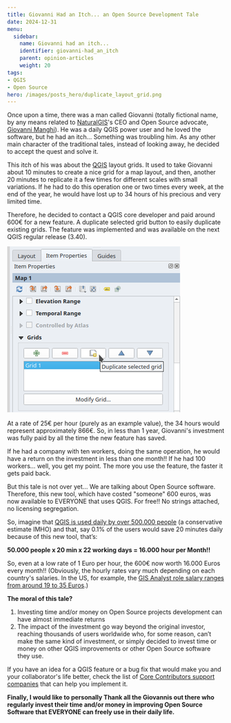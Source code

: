 ```yaml
---
title: Giovanni Had an Itch... an Open Source Development Tale
date: 2024-12-31
menu:
  sidebar:
    name: Giovanni had an itch...
    identifier: giovanni-had_an_itch
    parent: opinion-articles
    weight: 20
tags:
- QGIS
- Open Source
hero: /images/posts_hero/duplicate_layout_grid.png
---
```


Once upon a time, there was a man called Giovanni (totally fictional name, by any means related to [NaturalGIS](http://naturalgis.pt)'s CEO and Open Source advocate, [Giovanni Manghi](https://www.linkedin.com/in/giovannimanghi/)). He was a daily QGIS power user and he loved the software, but he had an itch… Something was troubling him. As any other main character of the traditional tales, instead of looking away, he decided to accept the quest and solve it.

This itch of his was about the [QGIS](www.qgis.org) layout grids. It used to take Giovanni about 10 minutes to create a nice grid for a map layout, and then, another 20 minutes to replicate it a few times for different scales with small variations. If he had to do this operation one or two times every week, at the end of the year, he would have lost up to 34 hours of his precious and very limited time.

Therefore, he decided to contact a QGIS core developer and paid around 600€ for a new feature. A duplicate selected grid button to easily duplicate existing grids. The feature was implemented and was available on the next QGIS regular release (3.40).

![alt text](/images/2024/12/duplicate_layout_grid.png)

At a rate of 25€ per hour (purely as an example value), the 34 hours would represent approximately 866€. So, in less than 1 year, Giovanni's investment was fully paid by all the time the new feature has saved.

If he had a company with ten workers, doing the same operation, he would have a return on the investment in less than one month!! If he had 100 workers… well, you get my point. The more you use the feature, the faster it gets paid back.

But this tale is not over yet... We are talking about Open Source software. Therefore, this new tool, which have costed "someone" 600 euros, was now available to EVERYONE that uses QGIS. For free!! No strings attached, no licensing segregation.

So, imagine that [QGIS is used daily by over 500.000 people](https://analytics.qgis.org/) (a conservative estimate IMHO) and that, say 0.1% of the users would save 20 minutes daily because of this new tool, that’s:

**50.000 people x 20 min x 22 working days = 16.000 hour per Month!!**

So, even at a low rate of 1 Euro per hour, the 600€ now worth 16.000 Euros every month!! (Obviously, the hourly rates vary much depending on each country's salaries. In the US, for example, the [GIS Analyst role salary ranges from around 19 to 35 Euros](https://www.payscale.com/research/US/Skill=Geographic_Information_Systems_(GIS)/Hourly_Rate).)

**The moral of this tale?**

1. Investing time and/or money on Open Source projects development can have almost immediate returns
2.  The impact of the investment go way beyond the original investor, reaching thousands of users worldwide who, for some reason, can’t make the same kind of investment, or simply decided to invest time or money on other QGIS improvements or other Open Source software they use.

If you have an idea for a QGIS feature or a bug fix that would make you and your collaborator's life better, check the list of [Core Contributors support companies](https://www.qgis.org/resources/support/commercial-support/#core-contributors) that can help you implement it.

**Finally, I would like to personally Thank all the Giovannis out there who regularly invest their time and/or money in improving Open Source Software that EVERYONE can freely use in their daily life.**